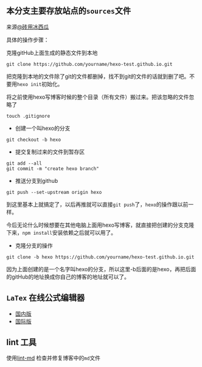 ## 本分支主要存放站点的`sources`文件

来源[@砖用冰西瓜](http://www.jianshu.com/p/beb8d611340a)

具体的操作步骤：

克隆gitHub上面生成的静态文件到本地
```shell
git clone https://github.com/yourname/hexo-test.github.io.git
```
把克隆到本地的文件除了git的文件都删掉，找不到git的文件的话就到删了吧。不要用`hexo init`初始化。

将之前使用hexo写博客时候的整个目录（所有文件）搬过来。把该忽略的文件忽略了
```shell
touch .gitignore
```
- 创建一个叫hexo的分支
```shell
git checkout -b hexo
```
- 提交复制过来的文件到暂存区
```shell
git add --all
git commit -m "create hexo branch"
```
- 推送分支到github
```shell
git push --set-upstream origin hexo
```
到这里基本上就搞定了，以后再推就可以直接`git push`了，`hexo`的操作跟以前一样。

今后无论什么时候想要在其他电脑上面用hexo写博客，就直接把创建的分支克隆下来，`npm install`安装依赖之后就可以用了。

- 克隆分支的操作
```shell
git clone -b hexo https://github.com/yourname/hexo-test.github.io.git
```
因为上面创建的是一个名字叫hexo的分支，所以这里-b后面的是hexo，再把后面的gitHub的地址换成你自己的博客的地址就可以了。

## `LaTex` 在线公式编辑器

- [国内版](http://latex.91maths.com/)
- [国际版](http://latex.codecogs.com/eqneditor/editor.php)

## lint 工具

使用[lint-md](https://github.com/hustcc/lint-md) 检查并修复博客中的`md`文件